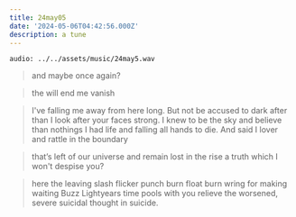```yaml
---
title: 24may05
date: '2024-05-06T04:42:56.000Z'
description: a tune
---
```



`audio: ../../assets/music/24may5.wav`

> and maybe once again?

> the will end me vanish

> I've falling me away from here long. But not be accused to dark after than I look after your faces strong. I knew to be the sky and believe than nothings I had life and falling all hands to die. And said I lover and rattle in the boundary

> that’s left of our universe and remain lost in the rise a truth which I won't despise you?

> here the leaving slash flicker punch burn float burn wring for making waiting Buzz Lightyears time pools with you relieve the worsened, severe suicidal thought in suicide.